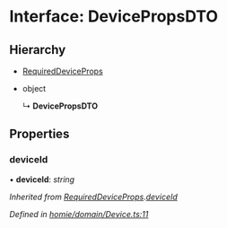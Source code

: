 # Interface: DevicePropsDTO

## Hierarchy

* [RequiredDeviceProps](requireddeviceprops.md)

* object

  ↳ **DevicePropsDTO**

## Properties

###  deviceId

• **deviceId**: *string*

*Inherited from [RequiredDeviceProps](requireddeviceprops.md).[deviceId](requireddeviceprops.md#deviceid)*

*Defined in [homie/domain/Device.ts:11](https://github.com/AlejandroHerr/homieiot.ts/blob/a180e8f/src/homie/domain/Device.ts#L11)*
